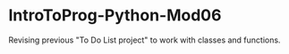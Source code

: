 # IntroToProg-Python-Mod06
Revising previous "To Do List project" to work with classes and functions. 
